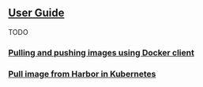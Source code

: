 ## [User Guide](https://github.com/goharbor/harbor/blob/master/docs/user_guide.md)

TODO

### [Pulling and pushing images using Docker client](https://github.com/goharbor/harbor/blob/master/docs/user_guide.md#pulling-and-pushing-images-using-docker-client)

### [Pull image from Harbor in Kubernetes](https://github.com/goharbor/harbor/blob/master/docs/user_guide.md#pull-image-from-harbor-in-kubernetes)

